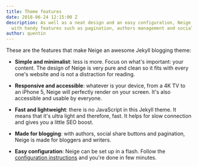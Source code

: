 ```yaml
---
title: Theme features
date: 2018-06-24 12:15:00 Z
description: As well as a neat design and an easy configuration, Neige empowers bloggers
  with handy features such as pagination, authors management and social share buttons.
author: quentin
---
```


These are the features that make Neige an awesome Jekyll blogging theme:

* **Simple and minimalist**: less is more. Focus on what's important: your content. The design of Neige is very pure and clean so it fits with every one's website and is not a distraction for reading.

* **Responsive and accessible**: whatever is your device, from a 4K TV to an iPhone 5, Neige will perfectly render on your screen. It's also accessible and usable by everyone.

* **Fast and lightweight**: there is no JavaScript in this Jekyll theme. It means that it's ultra light and therefore, fast. It helps for slow connection and gives you a little SEO boost.

* **Made for blogging**: with authors, social share buttons and pagination, Neige is made for bloggers and writers.

* **Easy configuration**: Neige can be set up in a flash. Follow the [configuration instructions](/2018/06/22/configuration) and you're done in few minutes.